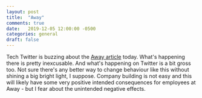 ```yaml
---
layout: post
title:  "Away"
comments: true
date:   2019-12-05 12:00:00 -0500
categories: general
draft: false
---
```


Tech Twitter is buzzing about the [Away article](https://www.theverge.com/2019/12/5/20995453/away-luggage-ceo-steph-korey-toxic-work-environment-travel-inclusion) today. What's happening there is pretty inexcusable. And what's happening on Twitter is a bit gross too. Not sure there's any better way to change behaviour like this without shining a big bright light, I suppose. Company building is not easy and this will likely have some very positive intended consequences for employees at Away - but I fear about the unintended negative effects.
